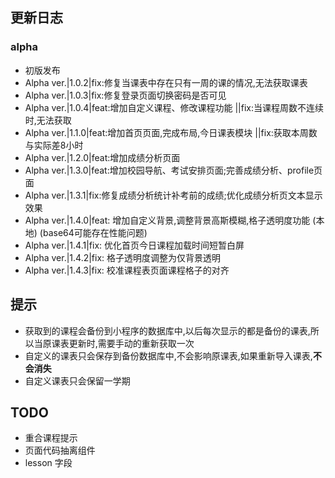 ## 更新日志
### alpha
- 初版发布
- Alpha ver.|1.0.2|fix:修复当课表中存在只有一周的课的情况,无法获取课表
- Alpha ver.|1.0.3|fix:修复登录页面切换密码是否可见
- Alpha ver.|1.0.4|feat:增加自定义课程、修改课程功能 ||fix:当课程周数不连续时,无法获取
- Alpha ver.|1.1.0|feat:增加首页页面,完成布局,今日课表模块 ||fix:获取本周数与实际差8小时
- Alpha ver.|1.2.0|feat:增加成绩分析页面
- Alpha ver.|1.3.0|feat:增加校园导航、考试安排页面;完善成绩分析、profile页面
- Alpha ver.|1.3.1|fix:修复成绩分析统计补考前的成绩;优化成绩分析页文本显示效果
- Alpha ver.|1.4.0|feat: 增加自定义背景,调整背景高斯模糊,格子透明度功能 (本地) (base64可能存在性能问题)
- Alpha ver.|1.4.1|fix: 优化首页今日课程加载时间短暂白屏
- Alpha ver.|1.4.2|fix: 格子透明度调整为仅背景透明
- Alpha ver.|1.4.3|fix: 校准课程表页面课程格子的对齐

## 提示

- 获取到的课程会备份到小程序的数据库中,以后每次显示的都是备份的课表,所以当原课表更新时,需要手动的重新获取一次
- 自定义的课表只会保存到备份数据库中,不会影响原课表,如果重新导入课表,**不会消失**
- 自定义课表只会保留一学期

## TODO
 - 重合课程提示
 - 页面代码抽离组件
 - lesson 字段


